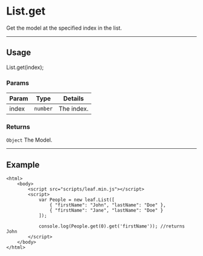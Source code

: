 # List.get

Get the model at the specified index in the list.

----------------------------------------------------------------------

## Usage

List.get(index);

### Params

| Param           | Type          | Details                          |
| --------------- | ------------- | -------------------------------- |
| index           | `number`      | The index.                       |

### Returns

`Object` The Model.

----------------------------------------------------------------------

## Example

	<html>	
		<body>
			<script src="scripts/leaf.min.js"></script>
			<script>	
				var People = new leaf.List([
					{ "firstName": "John", "lastName": "Doe" },
					{ "firstName": "Jane", "lastName": "Doe" }
				]);

				console.log(People.get(0).get('firstName')); //returns John
			</script>
		</body>
	</html>	